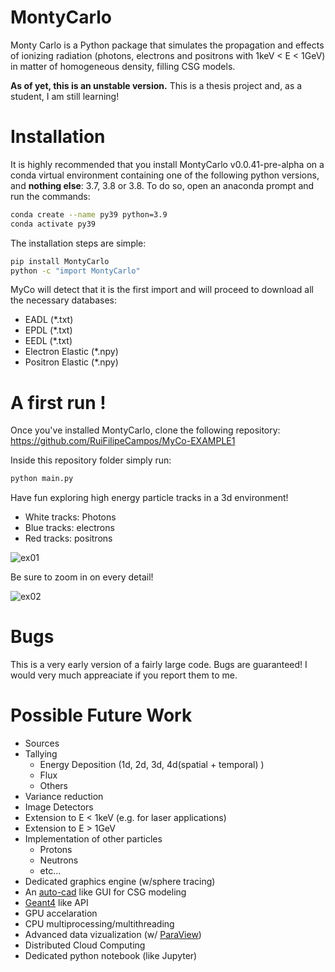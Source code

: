 # MontyCarlo

Monty Carlo is a Python package that simulates the propagation and effects of ionizing radiation (photons, electrons and positrons with 1keV < E < 1GeV) in matter of homogeneous density, filling CSG models. 

**As of yet, this is an unstable version.** This is a thesis project and, as a student, I am still learning! 

# Installation

It is highly recommended that you install MontyCarlo v0.0.41-pre-alpha on a conda virtual environment containing one of the following python versions, and **nothing else**: 3.7, 3.8 or 3.8. To do so, open an anaconda prompt and run the commands:

```bash
conda create --name py39 python=3.9
conda activate py39
```

The installation steps are simple:

```bash
pip install MontyCarlo
python -c "import MontyCarlo"
```

MyCo will detect that it is the first import and will proceed to download all the necessary databases:

- EADL (\*.txt)
- EPDL (\*.txt)
- EEDL (\*.txt)
- Electron Elastic (\*.npy)
- Positron Elastic (\*.npy)


# A first run !

Once you've installed MontyCarlo, clone the following repository: https://github.com/RuiFilipeCampos/MyCo-EXAMPLE1

Inside this repository folder simply run:

```bash
python main.py
````

Have fun exploring high energy particle tracks in a 3d environment!

- White tracks: Photons
- Blue tracks: electrons
- Red tracks: positrons

![ex01](https://user-images.githubusercontent.com/63464503/124515938-880a8f80-ddd8-11eb-9439-409381b5124a.png)

Be sure to zoom in on every detail! 

![ex02](https://user-images.githubusercontent.com/63464503/124516141-ef284400-ddd8-11eb-9481-099947f7e803.png)

<!---

## What to expect
 
### Speed

Although it is a python module this package is written in a happy mix of Python, [Cython](https://cython.org/), C++. A notable example of a package that also does this is [Numpy](https://github.com/numpy/numpy). Most of the initialization and pretty much all the programming user interface is in Python, so while setting up your simulation or handling the results of it, you'll be dealing with Python. However, from the moment you tell MontyCarlo to start simulating, it leaves the world of Python and starts running optimized C code. Each language is therefore placed strategically so that it can play to its strenghts.


### Fun

Using the power of [vtk](https://vtk.org/) through the wonderful work of [mayavi](https://pypi.org/project/mayavi/) remarkable visualizations are easy in Monty Carlo. 

50keV electrons in water (secondary particles off):

![Electrons in Water ](https://user-images.githubusercontent.com/63464503/110106080-20e4bc00-7da1-11eb-953c-d5904ff196f1.png)


10MeV electrons in water (primary in red, secondary photon in green)

![image](https://user-images.githubusercontent.com/63464503/110102562-d9f4c780-7d9c-11eb-8f70-20f3b26d3503.png)




![SSSS250k](https://user-images.githubusercontent.com/63464503/110109261-14626280-7da5-11eb-8f0b-cd46bf08fca0.png)



## Running a first script

The simplest test is to create a material. For that, create a folder structure like so:

- \my_project
   - \mat
   - \geo
   - main.py
 
In main.py write:

```python 
import MontyCarlo as myco
water = myco.Mat({1:2, 8:1}, 1)
```
This will start compiling all the necessary data to simulate photons, electrons and positrons in water. The first argument is a dictionary of the form

``` 
material = {Z_1:#elements of Z_1
            Z_2:#elements of Z_2
            ...
            Z_n:#elements in Z_n}
```

The second argument is the materials density in g/cm^3.

MyCo will create an output file (\*.html) for debugging purposes (the output file is a work in progress). It will also store the material object in the /mat folder. This way the compilation of a given material is only done once per project. Otherwise, creating an application/simulation for MyCo would be too time consuming. Every time ```myco.Mat({1:2, 8:1}, 1)``` is executed, it will read from the cached file. 


A propper example will be shown here: https://github.com/RuiFilipeCampos/MyCo-EXAMPLE1
-->



# Bugs

This is a very early version of a fairly large code. Bugs are guaranteed! I would very much appreaciate if you report them to me. 





# Possible Future Work

- Sources
- Tallying
  - Energy Deposition (1d, 2d, 3d, 4d(spatial + temporal) )
  - Flux
  - Others
- Variance reduction 
- Image Detectors
- Extension to E < 1keV (e.g. for laser applications)
- Extension to E > 1GeV
- Implementation of other particles
  - Protons
  - Neutrons
  - etc...
- Dedicated graphics engine (w/sphere tracing)
- An [auto-cad](https://www.autodesk.com/products/autocad/overview) like GUI for CSG modeling
- [Geant4](https://github.com/Geant4/geant4) like API
- GPU accelaration
- CPU multiprocessing/multithreading
- Advanced data vizualization (w/ [ParaView](https://www.paraview.org/))
- Distributed Cloud Computing
- Dedicated python notebook (like Jupyter)
